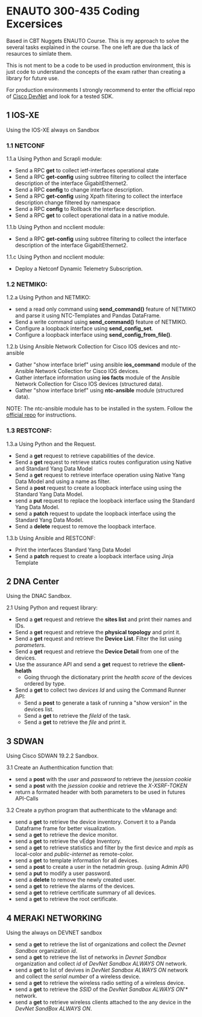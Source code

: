 # ENAUTO 300-435 Coding Excersices 
Based in CBT Nuggets ENAUTO Course. This is my approach to solve the several tasks explained in the course. The one left are due tha lack of resaurces to simlate them.

This is not ment to be a code to be used in production environment, this is just code to understand the concepts of the exam rather than creating a library for future use. 

For production environments I strongly recommend to enter the official repo of [Cisco DevNet](https://github.com/CiscoDevNet) and look for a tested SDK. 


## 1 IOS-XE
Using the IOS-XE always on Sandbox 
### 1.1 NETCONF
1.1.a Using Python and Scrapli module: 
 - Send a RPC **get** to collect ietf-interfaces operational state
 - Send a RPC **get-config** using subtree filtering to collect the interface description of the interface GigabitEthernet2.
 - Send a RPC **config**  to change interface description.
 - Send a RPC **get-config** using Xpath filtering to collect the interface description change filtered by namespace
 - Send a RPC **config**  to Rollback the interface description.
 - Send a RPC **get** to collect operational data in a native module.

1.1.b Using Python and ncclient module: 
 - Send a RPC **get-config** using subtree filtering to collect the interface description of the interface GigabitEthernet2.

1.1.c Using Python and ncclient module: 
 - Deploy a Netconf Dynamic Telemetry Subscription. 
  

### 1.2 NETMIKO: 
1.2.a Using Python and NETMIKO: 
- send a read only command using **send_command()** feature of NETMIKO and parse it using NTC-Templates and Pandas DataFrame. 
- Send a write command using **send_command()** feature of NETMIKO.
- Configure a loopback interface using **send_config_set**.
- Configure a loopback interface using **send_config_from_file()**.

1.2.b Using Ansible Network Collection for Cisco IOS devices and ntc-ansible
- Gather "show interface brief" using ansible **ios_command** module of the Ansible Network Collection for Cisco IOS devices.
- Gather interface information using **ios facts** module of the Ansible Network Collection for Cisco IOS devices (structured data).
- Gather "show interface brief" using **ntc-ansible** module (structured data).

NOTE: The ntc-ansible module has to be installed in the system. Follow the [official repo](https://github.com/networktocode/ntc-ansible) for instructions. 

### 1.3 RESTCONF: 

1.3.a Using Python and the Request.
 - Send a **get** request to retrieve capabilities of the device. 
 - Send a **get** request to retrieve statics routes configuration using Native and Standard Yang Data Model 
 - Send a **get** request to retrieve interface operation using Native Yang Data Model and using a name as filter. 
 - Send a **post** request to create a loopback interface using using the Standard Yang Data Model.
 - send a **put** request to replace the loopback interface using the Standard Yang Data Model.
 - send a **patch** request to update the loopback interface using the Standard Yang Data Model.
 - Send a **delete** request to remove the loopback interface. 

1.3.b Using Ansible and RESTCONF: 
 - Print the interfaces Standard Yang Data Model 
 - Send a **patch** request to create a loopback interface using Jinja Template 

## 2 DNA Center 
Using the DNAC Sandbox. 

2.1 Using Python and request library:
 - Send a **get** request and retrieve the **sites list** and print their names and IDs. 
 - Send a **get** request and retrieve the **physical topology** and print it.
 - Send a **get** request and retrieve the **Device List**. Filter the list using *parameters*.
 - Send a **get** request and retrieve the **Device Detail** from one of the devices.
 - Use the assurance API and send a **get** request to retrieve the **client-helath**
   - Going thruogh the dictionatary print the *health score* of the devices ordered by type. 
 - Send a **get** to collect two *devices Id* and using the Command Runner API:
   - Send a **post** to generate a task of running a "show version" in the devices list.
   - Send a **get** to retrieve the *fileId* of the task.
   - Send a **get** to retrieve the *file* and print it.  

## 3 SDWAN 
Using Cisco SDWAN 19.2.2 Sandbox.

3.1 Create an Authenthication function that:
 - send a **post** with the *user* and *password* to retrieve the *jsession cookie* 
 - send a **post** with the *jsession cookie* and retrieve the *X-XSRF-TOKEN*
 - return a formated header with both parameters to be used in futures API-Calls

3.2 Create a python program that authenthicate to the vManage and:
 - send a **get** to retrieve the device inventory. Convert it to a Panda Dataframe frame for better visualization.
 - send a **get** to retrieve the device monitor.  
 - send a **get** to retrieve the vEdge Inventory.
 - send a **get** to retrieve statistics and filter by the first device and *mpls* as local-color and *public-internet* as remote-color.
 - send a **get** to template information for all devices.
 - send a **post** to create a user in the netadmin group. (using Admin API)
 - send a **put** to modify a user password.
 - send a **delete** to remove the newly created user.
 - send a **get** to retrieve the alarms of the devices.
 - send a **get** to retrieve certificate summary of all devices.
 - send a **get** to retrieve the root certificate.

## 4 MERAKI NETWORKING 
Using the always on DEVNET sandbox 
    
- send a **get** to retrieve the list of organizations and collect the *Devnet Sandbox* organization *id*.
- send a **get** to retrieve the list of networks in *Devnet Sandbox* organization and collect *id* of *DevNet Sandbox ALWAYS ON* network.
- send a **get** to list of devives in *DevNet Sandbox ALWAYS ON* network and collect the *serial number* of a wireless device.
- send a **get** to retrieve the wireless radio setting of a wireless device.
- send a **get** to retrieve the *SSID* of the *DevNet Sandbox ALWAYS ON*'* network.
- send a **get** to retrieve wireless clients attached to the any device in the *DevNet SandBox ALWAYS ON*.

